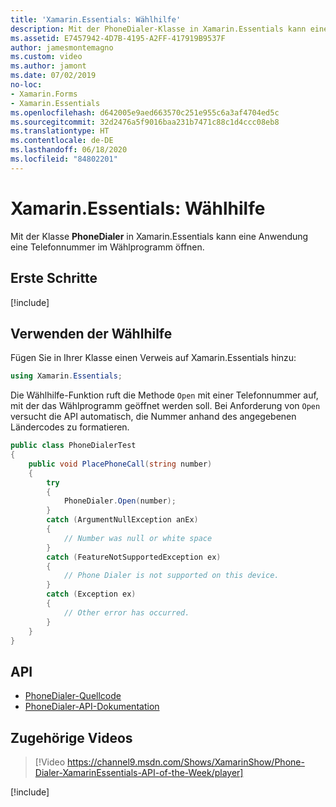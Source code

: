 ```yaml
---
title: 'Xamarin.Essentials: Wählhilfe'
description: Mit der PhoneDialer-Klasse in Xamarin.Essentials kann eine Anwendung eine Telefonnummer im Wählprogramm öffnen.
ms.assetid: E7457942-4D7B-4195-A2FF-417919B9537F
author: jamesmontemagno
ms.custom: video
ms.author: jamont
ms.date: 07/02/2019
no-loc:
- Xamarin.Forms
- Xamarin.Essentials
ms.openlocfilehash: d642005e9aed663570c251e955c6a3af4704ed5c
ms.sourcegitcommit: 32d2476a5f9016baa231b7471c88c1d4ccc08eb8
ms.translationtype: HT
ms.contentlocale: de-DE
ms.lasthandoff: 06/18/2020
ms.locfileid: "84802201"
---
```

# <a name="xamarinessentials-phone-dialer"></a>Xamarin.Essentials: Wählhilfe

Mit der Klasse **PhoneDialer** in Xamarin.Essentials kann eine Anwendung eine Telefonnummer im Wählprogramm öffnen.

## <a name="get-started"></a>Erste Schritte

[!include[](~/essentials/includes/get-started.md)]

## <a name="using-phone-dialer"></a>Verwenden der Wählhilfe

Fügen Sie in Ihrer Klasse einen Verweis auf Xamarin.Essentials hinzu:

```csharp
using Xamarin.Essentials;
```

Die Wählhilfe-Funktion ruft die Methode `Open` mit einer Telefonnummer auf, mit der das Wählprogramm geöffnet werden soll. Bei Anforderung von `Open` versucht die API automatisch, die Nummer anhand des angegebenen Ländercodes zu formatieren.

```csharp
public class PhoneDialerTest
{
    public void PlacePhoneCall(string number)
    {
        try
        {
            PhoneDialer.Open(number);
        }
        catch (ArgumentNullException anEx)
        {
            // Number was null or white space
        }
        catch (FeatureNotSupportedException ex)
        {
            // Phone Dialer is not supported on this device.
        }
        catch (Exception ex)
        {
            // Other error has occurred.
        }
    }
}
```

## <a name="api"></a>API

- [PhoneDialer-Quellcode](https://github.com/xamarin/Essentials/tree/main/Xamarin.Essentials/PhoneDialer)
- [PhoneDialer-API-Dokumentation](xref:Xamarin.Essentials.PhoneDialer)

## <a name="related-video"></a>Zugehörige Videos

> [!Video https://channel9.msdn.com/Shows/XamarinShow/Phone-Dialer-XamarinEssentials-API-of-the-Week/player]

[!include[](~/essentials/includes/xamarin-show-essentials.md)]
